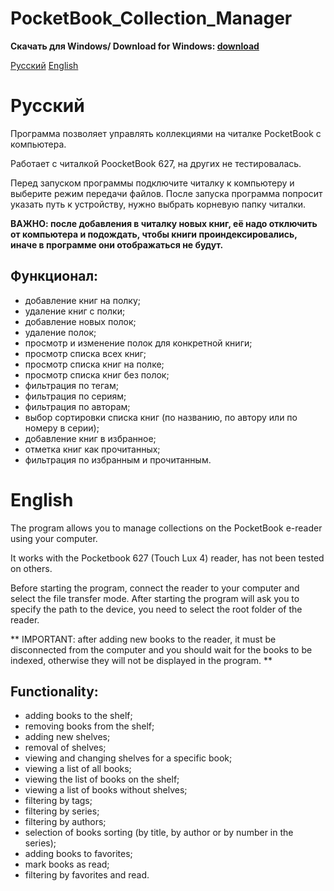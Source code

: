 # PocketBook_Collection_Manager

**Скачать для Windows/ Download for Windows:
[download](https://github.com/anareaty/PocketBook_Collection_Manager/raw/main/dist/PocketBook%20Collection%20Manager.zip)**

[Русский](#русский)
[English](#english)

# Русский

Программа позволяет управлять коллекциями на читалке PocketBook с компьютера.

Работает с читалкой PoocketBook 627, на других не тестировалась.

Перед запуском программы подключите читалку к компьютеру и выберите режим передачи файлов. После запуска программа попросит указать путь к устройству, нужно выбрать корневую папку читалки.

**ВАЖНО: после добавления в читалку новых книг, её надо отключить от компьютера и подождать, чтобы книги проиндексировались, иначе в программе они отображаться не будут.**

## Функционал:
- добавление книг на полку;
- удаление книг с полки;
- добавление новых полок;
- удаление полок;
- просмотр и изменение полок для конкретной книги;
- просмотр списка всех книг;
- просмотр списка книг на полке;
- просмотр списка книг без полок;
- фильтрация по тегам;
- фильтрация по сериям;
- фильтрация по авторам;
- выбор сортировки списка книг (по названию, по автору или по номеру в серии);
- добавление книг в избранное;
- отметка книг как прочитанных;
- фильтрация по избранным и прочитанным.

# English

The program allows you to manage collections on the PocketBook e-reader using your computer.

It works with the Pocketbook 627 (Touch Lux 4) reader, has not been tested on others.

Before starting the program, connect the reader to your computer and select the file transfer mode. After starting the program will ask you to specify the path to the device, you need to select the root folder of the reader.

** IMPORTANT: after adding new books to the reader, it must be disconnected from the computer and you should wait for the books to be indexed, otherwise they will not be displayed in the program. **

## Functionality:
- adding books to the shelf;
- removing books from the shelf;
- adding new shelves;
- removal of shelves;
- viewing and changing shelves for a specific book;
- viewing a list of all books;
- viewing the list of books on the shelf;
- viewing a list of books without shelves;
- filtering by tags;
- filtering by series;
- filtering by authors;
- selection of books sorting (by title, by author or by number in the series);
- adding books to favorites;
- mark books as read;
- filtering by favorites and read.
